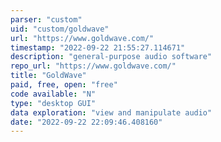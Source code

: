 ```yaml
---
parser: "custom"
uid: "custom/goldwave"
url: "https://www.goldwave.com/"
timestamp: "2022-09-22 21:55:27.114671"
description: "general-purpose audio software"
repo_url: "https://www.goldwave.com/"
title: "GoldWave"
paid, free, open: "free"
code available: "N"
type: "desktop GUI"
data exploration: "view and manipulate audio"
date: "2022-09-22 22:09:46.408160"
---
```

